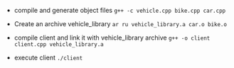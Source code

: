 * compile and generate object files
`g++ -c vehicle.cpp bike.cpp car.cpp`

* Create an archive vehicle_library
`ar ru vehicle_library.a car.o bike.o`

* compile client and link it with vehicle_library archive
`g++ -o client client.cpp vehicle_library.a`

* execute client
`./client`
